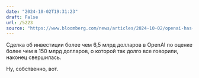```yaml
---
date: "2024-10-02T19:31:23"
draft: False
url: /5223
source: "https://www.bloomberg.com/news/articles/2024-10-02/openai-has-closed-new-funding-round-raising-over-6-5-billion"
---
```


Сделка об инвестиции более чем 6,5 млрд долларов в OpenAI по оценке более чем в 150 млрд долларов, о которой так долго все говорили, наконец свершилась. 

Ну, собственно, вот.
